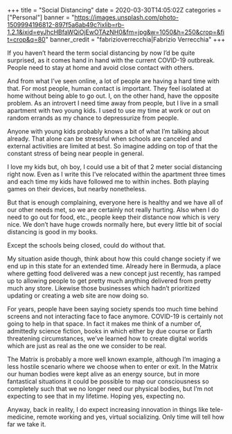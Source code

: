 +++
title = "Social Distancing"
date = 2020-03-30T14:05:02Z
categories = ["Personal"]
banner = "https://images.unsplash.com/photo-1509994196812-897f5a6ab49c?ixlib=rb-1.2.1&ixid=eyJhcHBfaWQiOjEwOTAzNH0&fm=jpg&w=1050&h=250&crop=&fit=crop&q=80"
banner_credit = "fabrizioverrecchia|Fabrizio Verrecchia"
+++

If you haven’t heard the term social distancing by now I’d be quite surprised, as it comes hand in hand with the current COVID-19 outbreak. People need to stay at home and avoid close contact with others.

And from what I’ve seen online, a lot of people are having a hard time with that. For most people, human contact is important. They feel isolated at home without being able to go out. I, on the other hand, have the opposite problem. As an introvert I need time away from people, but I live in a small apartment with two young kids. I used to use my time at work or out on random errands as my chance to depressurize from people.

Anyone with young kids probably knows a bit of what I’m talking about already. That alone can be stressful when schools are canceled and external activities are limited at best. So imagine adding on top of that the constant stress of being near people in general.

I love my kids but, oh boy, I could use a bit of that 2 meter social distancing right now. Even as I write this I’ve relocated within the apartment three times and each time my kids have followed me to within inches. Both playing games on their devices, but nearby nonetheless.

But that is enough complaining, everyone here is healthy and we have all of our other needs met, so we are certainly not really hurting. Also when I do need to go out for food, etc., people keep their distance now which is very nice. We don’t have huge crowds normally here, but every little bit of social distancing  is good in my books.

Except the schools being closed, could do without that.

My situation aside though, think about how this could change society if we end up in this state for an extended time. Already here in Bermuda, a place where getting food delivered was a new concept just recently, has ramped up to allowing people to get pretty much anything delivered from pretty much any store. Likewise those businesses which hadn’t prioritized updating or creating a web site are now doing so.

For years, people have been saying society spends too much time behind screens and not interacting face to face anymore. COVID-19 is certainly not going to help in that space. In fact it makes me think of a number of, admittedly science fiction, books in which either by due course or Earth threatening circumstances, we’ve learned how to create digital worlds which are just as real as the one we consider to be real.

The Matrix is probably a more well known example, although I’m imaging a less hostile scenario where we choose when to enter or exit. In the Matrix our human bodies were kept alive as an energy source, but in more fantastical situations it could be possible to map our consciousness so completely such that we no longer need our physical bodies, but I’m not expecting to see that in my lifetime. Hoping yes, expecting no.

Anyway, back in reality, I do expect increasing innovation in things like tele-medicine, remote working and yes, virtual socializing. Only time will tell how far we take it. 